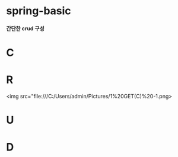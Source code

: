 # spring-basic


#### 간단한 crud 구성



# C

  
  



# R

  <img src="file:///C:/Users/admin/Pictures/1%20GET(C)%20-1.png>




# U





# D
